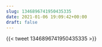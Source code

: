 ```yaml
---
slug: 1346896741950435335
date: 2021-01-06 19:09:42+00:00
draft: false
---
```


{{< tweet 1346896741950435335 >}}
